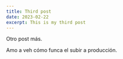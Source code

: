 ```yaml
---
title: Third post
date: 2023-02-22
excerpt: This is my third post
---
```


Otro post más.

Amo a veh cómo funca el subir a producción.
